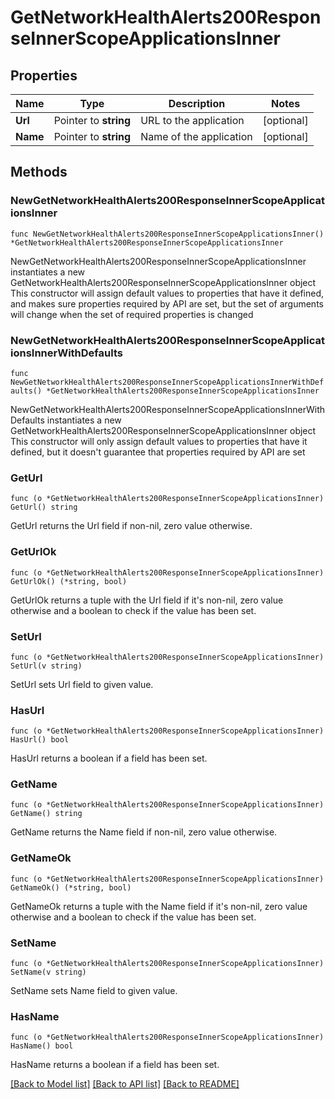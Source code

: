 # GetNetworkHealthAlerts200ResponseInnerScopeApplicationsInner

## Properties

Name | Type | Description | Notes
------------ | ------------- | ------------- | -------------
**Url** | Pointer to **string** | URL to the application | [optional] 
**Name** | Pointer to **string** | Name of the application | [optional] 

## Methods

### NewGetNetworkHealthAlerts200ResponseInnerScopeApplicationsInner

`func NewGetNetworkHealthAlerts200ResponseInnerScopeApplicationsInner() *GetNetworkHealthAlerts200ResponseInnerScopeApplicationsInner`

NewGetNetworkHealthAlerts200ResponseInnerScopeApplicationsInner instantiates a new GetNetworkHealthAlerts200ResponseInnerScopeApplicationsInner object
This constructor will assign default values to properties that have it defined,
and makes sure properties required by API are set, but the set of arguments
will change when the set of required properties is changed

### NewGetNetworkHealthAlerts200ResponseInnerScopeApplicationsInnerWithDefaults

`func NewGetNetworkHealthAlerts200ResponseInnerScopeApplicationsInnerWithDefaults() *GetNetworkHealthAlerts200ResponseInnerScopeApplicationsInner`

NewGetNetworkHealthAlerts200ResponseInnerScopeApplicationsInnerWithDefaults instantiates a new GetNetworkHealthAlerts200ResponseInnerScopeApplicationsInner object
This constructor will only assign default values to properties that have it defined,
but it doesn't guarantee that properties required by API are set

### GetUrl

`func (o *GetNetworkHealthAlerts200ResponseInnerScopeApplicationsInner) GetUrl() string`

GetUrl returns the Url field if non-nil, zero value otherwise.

### GetUrlOk

`func (o *GetNetworkHealthAlerts200ResponseInnerScopeApplicationsInner) GetUrlOk() (*string, bool)`

GetUrlOk returns a tuple with the Url field if it's non-nil, zero value otherwise
and a boolean to check if the value has been set.

### SetUrl

`func (o *GetNetworkHealthAlerts200ResponseInnerScopeApplicationsInner) SetUrl(v string)`

SetUrl sets Url field to given value.

### HasUrl

`func (o *GetNetworkHealthAlerts200ResponseInnerScopeApplicationsInner) HasUrl() bool`

HasUrl returns a boolean if a field has been set.

### GetName

`func (o *GetNetworkHealthAlerts200ResponseInnerScopeApplicationsInner) GetName() string`

GetName returns the Name field if non-nil, zero value otherwise.

### GetNameOk

`func (o *GetNetworkHealthAlerts200ResponseInnerScopeApplicationsInner) GetNameOk() (*string, bool)`

GetNameOk returns a tuple with the Name field if it's non-nil, zero value otherwise
and a boolean to check if the value has been set.

### SetName

`func (o *GetNetworkHealthAlerts200ResponseInnerScopeApplicationsInner) SetName(v string)`

SetName sets Name field to given value.

### HasName

`func (o *GetNetworkHealthAlerts200ResponseInnerScopeApplicationsInner) HasName() bool`

HasName returns a boolean if a field has been set.


[[Back to Model list]](../README.md#documentation-for-models) [[Back to API list]](../README.md#documentation-for-api-endpoints) [[Back to README]](../README.md)


